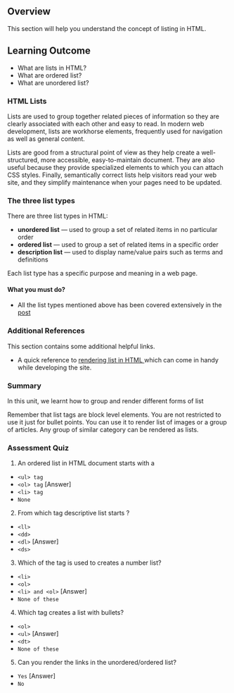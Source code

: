 ## Overview

This section will help you understand the concept of listing in HTML.

## Learning Outcome

- What are lists in HTML?
- What are ordered list?
- What are unordered list?

### HTML Lists

Lists are used to group together related pieces of information so they are clearly associated with each other and easy to read. In modern web development, lists are workhorse elements, frequently used for navigation as well as general content.

Lists are good from a structural point of view as they help create a well-structured, more accessible, easy-to-maintain document. They are also useful because they provide specialized elements to which you can attach CSS styles. Finally, semantically correct lists help visitors read your web site, and they simplify maintenance when your pages need to be updated.

### The three list types

There are three list types in HTML:

- **unordered list** — used to group a set of related items in no particular order
- **ordered list** — used to group a set of related items in a specific order
- **description list** — used to display name/value pairs such as terms and definitions

Each list type has a specific purpose and meaning in a web page.

#### What you must do?

- All the list types mentioned above has been covered extensively in the [post](https://www.geeksforgeeks.org/html-lists/)

### Additional References

This section contains some additional helpful links.

- A quick reference to [rendering list in HTML ](https://www.w3schools.com/html/html_lists.asp) which can come in handy while developing the site.

### Summary

In this unit, we learnt how to group and render different forms of list

Remember that list tags are block level elements. You are not restricted to use it just for bullet points. You can use it to render list of images or a group of articles. Any group of similar category can be rendered as lists.

### Assessment Quiz

1. An ordered list in HTML document starts with a

- `<ul> tag`
- `<ol> tag` [Answer]
- `<li> tag`
- `None`

2. From which tag descriptive list starts ?

- `<ll>`
- `<dd>`
- `<dl>` [Answer]
- `<ds>`

3. Which of the tag is used to creates a number list?

- `<li>`
- `<ol>`
- `<li> and <ol>` [Answer]
- `None of these`

4. Which tag creates a list with bullets?

- `<ol>`
- `<ul>` [Answer]
- `<dt>`
- `None of these`

5. Can you render the links in the unordered/ordered list?

- `Yes` [Answer]
- `No`
